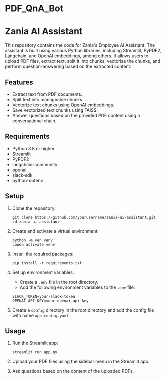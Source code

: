 # PDF_QnA_Bot

# Zania AI Assistant

This repository contains the code for Zania's Employee AI Assistant. The assistant is built using various Python libraries, including Streamlit, PyPDF2, Langchain, and OpenAI embeddings, among others. It allows users to upload PDF files, extract text, split it into chunks, vectorize the chunks, and perform question-answering based on the extracted content.

## Features

- Extract text from PDF documents.
- Split text into manageable chunks.
- Vectorize text chunks using OpenAI embeddings.
- Save vectorized text chunks using FAISS.
- Answer questions based on the provided PDF content using a conversational chain.

## Requirements

- Python 3.8 or higher
- Streamlit
- PyPDF2
- langchain-community
- openai
- slack-sdk
- python-dotenv

## Setup

1. Clone the repository:

    ```
    git clone https://github.com/yourusername/zania-ai-assistant.git
    cd zania-ai-assistant
    ```

2. Create and activate a virtual environment:

    ```
    python -m ven venv
    conda activate venv 
    ```

3. Install the required packages:

    ```
    pip install -r requirements.txt
    ```

4. Set up environment variables:
    - Create a `.env` file in the root directory.
    - Add the following environment variables to the `.env` file:

    ```env
    SLACK_TOKEN=your-slack-token
    OPENAI_API_KEY=your-openai-api-key
    ```

5. Create a `config` directory in the root directory and add the config file with name `app_config.yaml`.

## Usage

1. Run the Streamlit app:

    ```
    streamlit run app.py
    ```

2. Upload your PDF files using the sidebar menu in the Streamlit app.
3. Ask questions based on the content of the uploaded PDFs.

